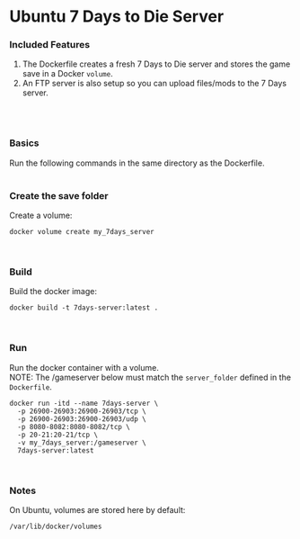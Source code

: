 # Ubuntu 7 Days to Die Server

### Included Features
1. The Dockerfile creates a fresh 7 Days to Die server and stores the game save in a Docker `volume`.
2. An FTP server is also setup so you can upload files/mods to the 7 Days server.
<br/>
<br/>

### Basics
Run the following commands in the same directory as the Dockerfile.
<br/><br/>

### Create the save folder
Create a volume:
```
docker volume create my_7days_server
```
<br/>

### Build
Build the docker image:
```
docker build -t 7days-server:latest .
```
<br/>

### Run
Run the docker container with a volume. <br/>
NOTE: The /gameserver below must match the `server_folder` defined in the `Dockerfile`.
```
docker run -itd --name 7days-server \
  -p 26900-26903:26900-26903/tcp \
  -p 26900-26903:26900-26903/udp \
  -p 8080-8082:8080-8082/tcp \
  -p 20-21:20-21/tcp \
  -v my_7days_server:/gameserver \
  7days-server:latest
```
<br/>

### Notes
On Ubuntu, volumes are stored here by default:
```
/var/lib/docker/volumes
```
<br/>